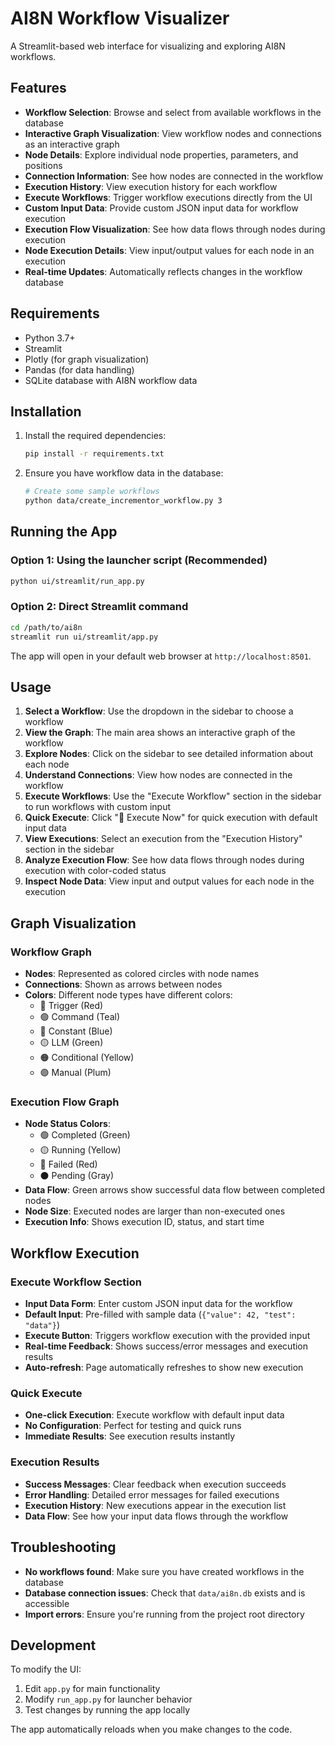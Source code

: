 # AI8N Workflow Visualizer

A Streamlit-based web interface for visualizing and exploring AI8N workflows.

## Features

- **Workflow Selection**: Browse and select from available workflows in the database
- **Interactive Graph Visualization**: View workflow nodes and connections as an interactive graph
- **Node Details**: Explore individual node properties, parameters, and positions
- **Connection Information**: See how nodes are connected in the workflow
- **Execution History**: View execution history for each workflow
- **Execute Workflows**: Trigger workflow executions directly from the UI
- **Custom Input Data**: Provide custom JSON input data for workflow execution
- **Execution Flow Visualization**: See how data flows through nodes during execution
- **Node Execution Details**: View input/output values for each node in an execution
- **Real-time Updates**: Automatically reflects changes in the workflow database

## Requirements

- Python 3.7+
- Streamlit
- Plotly (for graph visualization)
- Pandas (for data handling)
- SQLite database with AI8N workflow data

## Installation

1. Install the required dependencies:
   ```bash
   pip install -r requirements.txt
   ```

2. Ensure you have workflow data in the database:
   ```bash
   # Create some sample workflows
   python data/create_incrementor_workflow.py 3
   ```

## Running the App

### Option 1: Using the launcher script (Recommended)
```bash
python ui/streamlit/run_app.py
```

### Option 2: Direct Streamlit command
```bash
cd /path/to/ai8n
streamlit run ui/streamlit/app.py
```

The app will open in your default web browser at `http://localhost:8501`.

## Usage

1. **Select a Workflow**: Use the dropdown in the sidebar to choose a workflow
2. **View the Graph**: The main area shows an interactive graph of the workflow
3. **Explore Nodes**: Click on the sidebar to see detailed information about each node
4. **Understand Connections**: View how nodes are connected in the workflow
5. **Execute Workflows**: Use the "Execute Workflow" section in the sidebar to run workflows with custom input
6. **Quick Execute**: Click "🚀 Execute Now" for quick execution with default input data
7. **View Executions**: Select an execution from the "Execution History" section in the sidebar
8. **Analyze Execution Flow**: See how data flows through nodes during execution with color-coded status
9. **Inspect Node Data**: View input and output values for each node in the execution

## Graph Visualization

### Workflow Graph
- **Nodes**: Represented as colored circles with node names
- **Connections**: Shown as arrows between nodes
- **Colors**: Different node types have different colors:
  - 🔴 Trigger (Red)
  - 🟢 Command (Teal)
  - 🔵 Constant (Blue)
  - 🟡 LLM (Green)
  - 🟠 Conditional (Yellow)
  - 🟣 Manual (Plum)

### Execution Flow Graph
- **Node Status Colors**: 
  - 🟢 Completed (Green)
  - 🟡 Running (Yellow)
  - 🔴 Failed (Red)
  - ⚫ Pending (Gray)
- **Data Flow**: Green arrows show successful data flow between completed nodes
- **Node Size**: Executed nodes are larger than non-executed ones
- **Execution Info**: Shows execution ID, status, and start time

## Workflow Execution

### Execute Workflow Section
- **Input Data Form**: Enter custom JSON input data for the workflow
- **Default Input**: Pre-filled with sample data (`{"value": 42, "test": "data"}`)
- **Execute Button**: Triggers workflow execution with the provided input
- **Real-time Feedback**: Shows success/error messages and execution results
- **Auto-refresh**: Page automatically refreshes to show new execution

### Quick Execute
- **One-click Execution**: Execute workflow with default input data
- **No Configuration**: Perfect for testing and quick runs
- **Immediate Results**: See execution results instantly

### Execution Results
- **Success Messages**: Clear feedback when execution succeeds
- **Error Handling**: Detailed error messages for failed executions
- **Execution History**: New executions appear in the execution list
- **Data Flow**: See how your input data flows through the workflow

## Troubleshooting

- **No workflows found**: Make sure you have created workflows in the database
- **Database connection issues**: Check that `data/ai8n.db` exists and is accessible
- **Import errors**: Ensure you're running from the project root directory

## Development

To modify the UI:

1. Edit `app.py` for main functionality
2. Modify `run_app.py` for launcher behavior
3. Test changes by running the app locally

The app automatically reloads when you make changes to the code.
